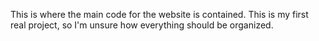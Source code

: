 This is where the main code for the website is contained. 
This is my first real project, so I'm unsure how everything should be organized.